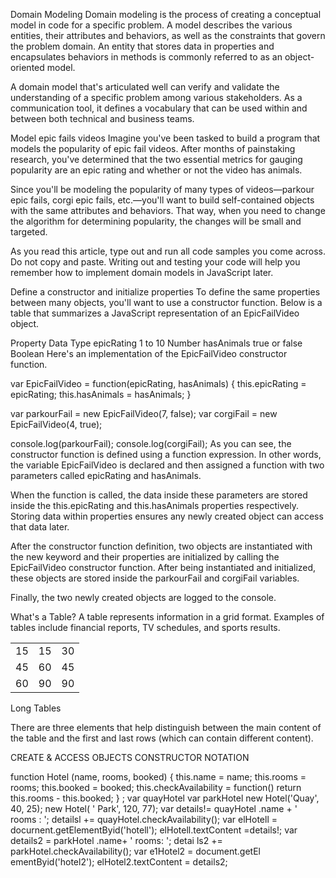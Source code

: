 Domain Modeling
Domain modeling is the process of creating a conceptual model in code for a specific problem. A model describes the various entities, their attributes and behaviors, as well as the constraints that govern the problem domain. An entity that stores data in properties and encapsulates behaviors in methods is commonly referred to as an object-oriented model.

A domain model that's articulated well can verify and validate the understanding of a specific problem among various stakeholders. As a communication tool, it defines a vocabulary that can be used within and between both technical and business teams.

Model epic fails videos
Imagine you've been tasked to build a program that models the popularity of epic fail videos. After months of painstaking research, you've determined that the two essential metrics for gauging popularity are an epic rating and whether or not the video has animals.

Since you'll be modeling the popularity of many types of videos—parkour epic fails, corgi epic fails, etc.—you'll want to build self-contained objects with the same attributes and behaviors. That way, when you need to change the algorithm for determining popularity, the changes will be small and targeted.



As you read this article, type out and run all code samples you come across. Do not copy and paste. Writing out and testing your code will help you remember how to implement domain models in JavaScript later.

Define a constructor and initialize properties
To define the same properties between many objects, you'll want to use a constructor function. Below is a table that summarizes a JavaScript representation of an EpicFailVideo object.

Property	Data	Type
epicRating	1 to 10	Number
hasAnimals	true or false	Boolean
Here's an implementation of the EpicFailVideo constructor function.

var EpicFailVideo = function(epicRating, hasAnimals) {
  this.epicRating = epicRating;
  this.hasAnimals = hasAnimals;
}

var parkourFail = new EpicFailVideo(7, false);
var corgiFail = new EpicFailVideo(4, true);

console.log(parkourFail);
console.log(corgiFail);
As you can see, the constructor function is defined using a function expression. In other words, the variable EpicFailVideo is declared and then assigned a function with two parameters called epicRating and hasAnimals.

When the function is called, the data inside these parameters are stored inside the this.epicRating and this.hasAnimals properties respectively. Storing data within properties ensures any newly created object can access that data later.

After the constructor function definition, two objects are instantiated with the new keyword and their properties are initialized by calling the EpicFailVideo constructor function. After being instantiated and initialized, these objects are stored inside the parkourFail and corgiFail variables.

Finally, the two newly created objects are logged to the console.



What's a Table?
A table represents information in a grid format. 
Examples of tables include financial reports, TV 
schedules, and sports results.
<table>
 <tr>
 <td>15</td>
 <td>15</td>
 <td>30</td>
 </tr>
 <tr>
 <td>45</td>
 <td>60</td>
 <td>45</td>
 </tr>
 <tr>
 <td>60</td>
 <td>90</td>
 <td>90</td>
 </tr>
</table>

Long Tables

There are three elements that 
help distinguish between the 
main content of the table and 
the first and last rows (which can 
contain different content).


CREATE & ACCESS OBJECTS 
CONSTRUCTOR NOTATION 

function Hotel (name, rooms, booked) { 
this.name = name; 
this.rooms = rooms; 
this.booked = booked; 
this.checkAvailability = function() 
return this.rooms - this.booked; 
} ; 
var quayHotel 
var parkHotel 
new Hotel('Quay', 40, 25); 
new Hotel( ' Park', 120, 77); 
var details!= quayHotel .name + ' rooms : '; 
detailsl += quayHotel.checkAvailability(); 
var elHotell = docurnent.getElementByid('hotell'); 
elHotell.textContent =details!; 
var details2 = parkHotel .name+ ' rooms: '; 
detai ls2 += parkHotel.checkAvailability(); 
var e1Hotel2 = document.getEl ementByid('hotel2'); 
elHotel2.textContent = details2; 
